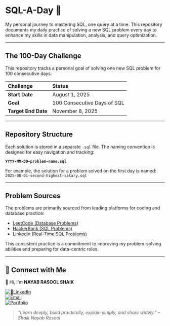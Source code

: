 # SQL-A-Day 🚀

My personal journey to mastering SQL, one query at a time. This repository documents my daily practice of solving a new SQL problem every day to enhance my skills in data manipulation, analysis, and query optimization.

---

## The 100-Day Challenge

This repository tracks a personal goal of solving one new SQL problem for 100 consecutive days.

| Challenge | Status |
| :--- | :--- |
| **Start Date** | August 1, 2025 |
| **Goal** | 100 Consecutive Days of SQL |
| **Target End Date** | November 8, 2025 |

---

## Repository Structure

Each solution is stored in a separate `.sql` file. The naming convention is designed for easy navigation and tracking:

**`YYYY-MM-DD-problem-name.sql`**

For example, the solution for a problem solved on the first day is named:
`2025-08-01-second-highest-salary.sql`

---

## Problem Sources

The problems are primarily sourced from leading platforms for coding and database practice:

- [LeetCode (Database Problems)](https://leetcode.com/problemset/database/)
- [HackerRank (SQL Problems)](https://www.hackerrank.com/domains/sql/)
- [LinkedIn (Real-Time SQL Problems)](https://www.linkedin.com/in/nayabrasool-shaik/)

This consistent practice is a commitment to improving my problem-solving abilities and preparing for data-centric roles.

---

## 🔗 Connect with Me
👋 Hi, I'm **NAYAB RASOOL SHAIK**

[![🔗LinkedIn](https://img.shields.io/badge/LinkedIn-Connect-blue?logo=linkedin)](https://www.linkedin.com/in/nayabrasool-shaik)  
[![Email](https://img.shields.io/badge/Email-Send%20Mail-blue?logo=gmail)](mailto:nayabshaik046@example.com)  
[![Portfolio](https://img.shields.io/badge/Portfolio-Visit-blueviolet?logo=google-chrome)](http://nayabrasool.my.canva.site/)

> _“Learn deeply, build practically, explain simply, and share widely.” – Shaik Nayab Rasool_

